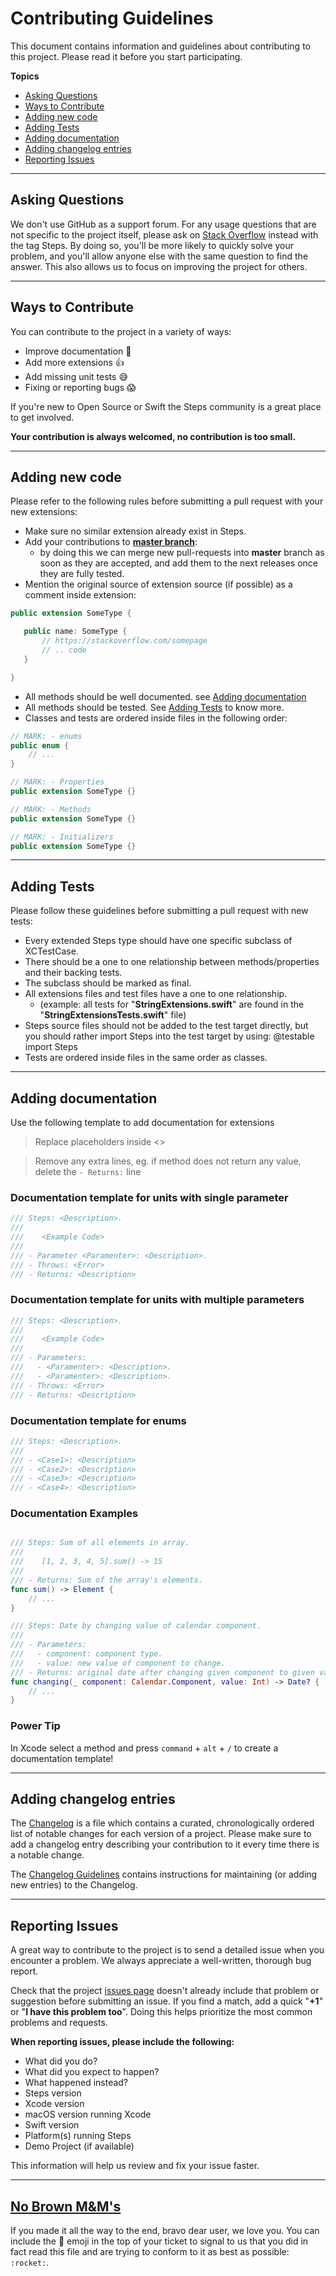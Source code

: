 # Contributing Guidelines

This document contains information and guidelines about contributing to this project. Please read it before you start participating.

**Topics**

- [Asking Questions](#asking-questions)
- [Ways to Contribute](#ways-to-contribute)
- [Adding new code](#adding-new-code)
- [Adding Tests](#adding-tests)
- [Adding documentation](#adding-documentation)
- [Adding changelog entries](#adding-changelog-entries)
- [Reporting Issues](#reporting-issues)

---

## Asking Questions

We don't use GitHub as a support forum.
For any usage questions that are not specific to the project itself, please ask on [Stack Overflow](https://stackoverflow.com) instead with the tag Steps.
By doing so, you'll be more likely to quickly solve your problem, and you'll allow anyone else with the same question to find the answer.
This also allows us to focus on improving the project for others.

---

## Ways to Contribute

You can contribute to the project in a variety of ways:

- Improve documentation 🙏
- Add more extensions 👍
- Add missing unit tests 😅
- Fixing or reporting bugs 😱

If you're new to Open Source or Swift the Steps community is a great place to get involved.

**Your contribution is always welcomed, no contribution is too small.**

---

## Adding new code

Please refer to the following rules before submitting a pull request with your new extensions:

- Make sure no similar extension already exist in Steps.
- Add your contributions to [**master branch**](https://github.com/asam139/Steps/tree/master):
  - by doing this we can merge new pull-requests into **master** branch as soon as they are accepted, and add them to the next releases once they are fully tested.
- Mention the original source of extension source (if possible) as a comment inside extension:

 ```swift
public extension SomeType {

    public name: SomeType {
        // https://stackoverflow.com/somepage
        // .. code
    }

}
 ```

- All methods should be well documented. see [Adding documentation](#adding-documentation)
- All methods should be tested. See [Adding Tests](#adding-tests) to know more.
- Classes and tests are ordered inside files in the following order:

```swift
// MARK: - enums
public enum {
    // ...
}

// MARK: - Properties
public extension SomeType {}

// MARK: - Methods
public extension SomeType {}

// MARK: - Initializers
public extension SomeType {}
```

---

## Adding Tests

Please follow these guidelines before submitting a pull request with new tests:

- Every extended Steps type should have one specific subclass of XCTestCase.
- There should be a one to one relationship between methods/properties and their backing tests.
- The subclass should be marked as final.
- All extensions files and test files have a one to one relationship.
  - (example: all tests for "**StringExtensions.swift**" are found in the "**StringExtensionsTests.swift**" file)
- Steps source files should not be added to the test target directly, but you should rather import Steps into the test target by using: @testable import Steps
- Tests are ordered inside files in the same order as classes.

---

## Adding documentation

Use the following template to add documentation for extensions
> Replace placeholders inside <>

> Remove any extra lines, eg. if method does not return any value, delete the `- Returns:` line

### Documentation template for units with single parameter

```swift
/// Steps: <Description>.
///
///    <Example Code>
///
/// - Parameter <Paramenter>: <Description>.
/// - Throws: <Error>
/// - Returns: <Description>
```

### Documentation template for units with multiple parameters

```swift
/// Steps: <Description>.
///
///    <Example Code>
///
/// - Parameters:
///   - <Paramenter>: <Description>.
///   - <Paramenter>: <Description>.
/// - Throws: <Error>
/// - Returns: <Description>
```

### Documentation template for enums

```swift
/// Steps: <Description>.
///
/// - <Case1>: <Description>
/// - <Case2>: <Description>
/// - <Case3>: <Description>
/// - <Case4>: <Description>
```

### Documentation Examples

```swift

/// Steps: Sum of all elements in array.
///
///    [1, 2, 3, 4, 5].sum() -> 15
///
/// - Returns: Sum of the array's elements.
func sum() -> Element {
    // ...
}

/// Steps: Date by changing value of calendar component.
///
/// - Parameters:
///   - component: component type.
///   - value: new value of component to change.
/// - Returns: original date after changing given component to given value.
func changing(_ component: Calendar.Component, value: Int) -> Date? {
    // ...
}

```

### Power Tip

In Xcode select a method and press `command` + `alt` + `/` to create a documentation template!

---

## Adding changelog entries

The [Changelog](https://github.com/asam139/Steps/blob/master/CHANGELOG.md) is a file which contains a curated, chronologically ordered list of notable changes for each version of a project. Please make sure to add a changelog entry describing your contribution to it every time there is a notable change.

The [Changelog Guidelines](https://github.com/asam139/Steps/blob/master/CHANGELOG_GUIDELINES.md) contains instructions for maintaining (or adding new entries) to the Changelog.

---

## Reporting Issues

A great way to contribute to the project is to send a detailed issue when you encounter a problem.
We always appreciate a well-written, thorough bug report.

Check that the project [issues page](https://github.com/asam139/Steps/issues) doesn't already include that problem or suggestion before submitting an issue.
If you find a match, add a quick "**+1**" or "**I have this problem too**".
Doing this helps prioritize the most common problems and requests.

**When reporting issues, please include the following:**

- What did you do?
- What did you expect to happen?
- What happened instead?
- Steps version
- Xcode version
- macOS version running Xcode
- Swift version
- Platform(s) running Steps
- Demo Project (if available)

This information will help us review and fix your issue faster.

---

## [No Brown M&M's](http://en.wikipedia.org/wiki/Van_Halen#Contract_riders)

If you made it all the way to the end, bravo dear user, we love you. You can include the 🚀 emoji in the top of your ticket to signal to us that you did in fact read this file and are trying to conform to it as best as possible: `:rocket:`.